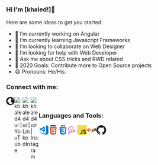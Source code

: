 ### Hi I'm [khaled!]👋

Here are some ideas to get you started:

- 🔭 I’m currently working on Angular
- 🌱 I’m currently learning Javascript Frameworks
- 👯 I’m looking to collaborate on Web Designer
- 🤔 I’m looking for help with Web Developer
- 💬 Ask me about CSS tricks and RWD related
- 🥅 2020 Goals: Contribute more to Open Source projects
- 😄 Pronouns: He/His.



### Connect with me:

[<img align="left" alt="khaled4ui.com" width="22px" src="https://raw.githubusercontent.com/iconic/open-iconic/master/svg/globe.svg" />][website]
[<img align="left" alt="khaled4ui | YouTube" width="22px" src="https://cdn.jsdelivr.net/npm/simple-icons@v3/icons/youtube.svg" />][youtube]
[<img align="left" alt="khaled4ui | LinkedIn" width="22px" src="https://cdn.jsdelivr.net/npm/simple-icons@v3/icons/linkedin.svg" />][linkedin]
[<img align="left" alt="khaled4uir | Instagram" width="22px" src="https://cdn.jsdelivr.net/npm/simple-icons@v3/icons/instagram.svg" />][instagram]

<br />


### Languages and Tools:


<img align="left" alt="Visual Studio Code" width="26px" src="https://raw.githubusercontent.com/github/explore/80688e429a7d4ef2fca1e82350fe8e3517d3494d/topics/visual-studio-code/visual-studio-code.png" />
<img align="left" alt="HTML5" width="26px" src="https://raw.githubusercontent.com/github/explore/80688e429a7d4ef2fca1e82350fe8e3517d3494d/topics/html/html.png" />
<img align="left" alt="CSS3" width="26px" src="https://raw.githubusercontent.com/github/explore/80688e429a7d4ef2fca1e82350fe8e3517d3494d/topics/css/css.png" />
<img align="left" alt="Sass" width="26px" src="https://raw.githubusercontent.com/github/explore/80688e429a7d4ef2fca1e82350fe8e3517d3494d/topics/sass/sass.png" />
<img align="left" alt="JavaScript" width="26px" src="https://raw.githubusercontent.com/github/explore/80688e429a7d4ef2fca1e82350fe8e3517d3494d/topics/javascript/javascript.png" />
<img align="left" alt="Git" width="26px" src="https://raw.githubusercontent.com/github/explore/80688e429a7d4ef2fca1e82350fe8e3517d3494d/topics/git/git.png" />
<img align="left" alt="GitHub" width="26px" src="https://raw.githubusercontent.com/github/explore/78df643247d429f6cc873026c0622819ad797942/topics/github/github.png" />

</br>


[website]: https://khaledui.netlify.app/
[youtube]: https://www.youtube.com/channel/UCrcKhLHLgp0sGguNgVRbscg
[instagram]: https://www.instagram.com/khaled4ui/
[linkedin]: https://linkedin.com/in/md-khaled-b7b570154

